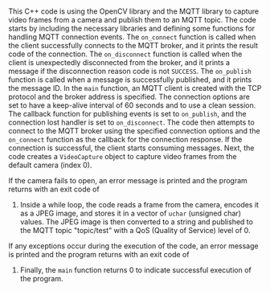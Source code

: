 
# 
This C++ code is using the OpenCV library and the MQTT library to capture video frames from a camera and publish them to an MQTT topic. 
The code starts by including the necessary libraries and defining some functions for handling MQTT connection events. 
The `on_connect` function is called when the client successfully connects to the MQTT broker, and it prints the result code of the connection. 
The `on_disconnect` function is called when the client is unexpectedly disconnected from the broker, and it prints a message if the disconnection reason code is not `SUCCESS`. 
The `on_publish` function is called when a message is successfully published, and it prints the message ID. 
In the `main` function, an MQTT client is created with the TCP protocol and the broker address is specified. 
The connection options are set to have a keep-alive interval of 60 seconds and to use a clean session. 
The callback function for publishing events is set to `on_publish`, and the connection lost handler is set to `on_disconnect`. 
The code then attempts to connect to the MQTT broker using the specified connection options and the `on_connect` function as the callback for the connection response. 
If the connection is successful, the client starts consuming messages. Next, the code creates a `VideoCapture` object to capture video frames from the default camera (index 0). 

If the camera fails to open, an error message is printed and the program returns with an exit code of 

1. Inside a while loop, the code reads a frame from the camera, encodes it as a JPEG image, and stores it in a vector of `uchar` (unsigned char) values. 
The JPEG image is then converted to a string and published to the MQTT topic "topic/test" with a QoS (Quality of Service) level of 0. 

If any exceptions occur during the execution of the code, an error message is printed and the program returns with an exit code of 
1. Finally, the `main` function returns 0 to indicate successful execution of the program.
